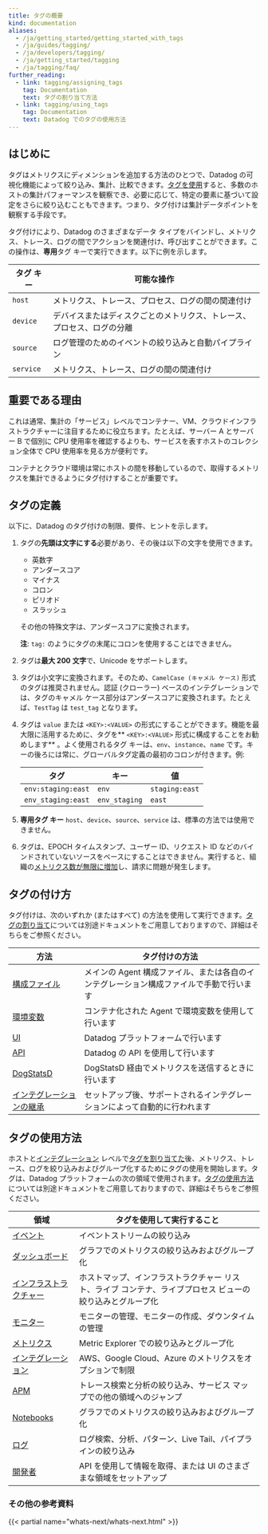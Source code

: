 ```yaml
---
title: タグの概要
kind: documentation
aliases:
  - /ja/getting_started/getting_started_with_tags
  - /ja/guides/tagging/
  - /ja/developers/tagging/
  - /ja/getting_started/tagging
  - /ja/tagging/faq/
further_reading:
  - link: tagging/assigning_tags
    tag: Documentation
    text: タグの割り当て方法
  - link: tagging/using_tags
    tag: Documentation
    text: Datadog でのタグの使用方法
---
```

## はじめに

タグはメトリクスにディメンションを追加する方法のひとつで、Datadog の可視化機能によって絞り込み、集計、比較できます。[タグを使用][1]すると、多数のホストの集計パフォーマンスを観察でき、必要に応じて、特定の要素に基づいて設定をさらに絞り込むこともできます。つまり、タグ付けは集計データポイントを観察する手段です。

タグ付けにより、Datadog のさまざまなデータ タイプをバインドし、メトリクス、トレース、ログの間でアクションを関連付け、呼び出すことができます。この操作は、**専用**タグ キーで実行できます。以下に例を示します。

| タグ キー     | 可能な操作                                                            |
| ----------- | --------------------------------------------------------------------- |
| `host`      | メトリクス、トレース、プロセス、ログの間の関連付け              |
| `device`    | デバイスまたはディスクごとのメトリクス、トレース、プロセス、ログの分離   |
| `source`    | ログ管理のためのイベントの絞り込みと自動パイプライン    |
| `service`   | メトリクス、トレース、ログの間の関連付け                         |

## 重要である理由

これは通常、集計の「サービス」レベルでコンテナー、VM、クラウドインフラストラクチャーに注目するために役立ちます。たとえば、サーバー A とサーバー B で個別に CPU 使用率を確認するよりも、サービスを表すホストのコレクション全体で CPU 使用率を見る方が便利です。

コンテナとクラウド環境は常にホストの間を移動しているので、取得するメトリクスを集計できるようにタグ付けすることが重要です。

## タグの定義

以下に、Datadog のタグ付けの制限、要件、ヒントを示します。

1. タグの**先頭は文字にする**必要があり、その後は以下の文字を使用できます。

    * 英数字
    * アンダースコア
    * マイナス
    * コロン
    * ピリオド
    * スラッシュ

    その他の特殊文字は、アンダースコアに変換されます。

    **注**: `tag:` のようにタグの末尾にコロンを使用することはできません。

2. タグは**最大 200 文字**で、Unicode をサポートします。
3. タグは小文字に変換されます。そのため、`CamelCase (キャメル ケース)` 形式のタグは推奨されません。認証 (クローラー) ベースのインテグレーションでは、タグのキャメル ケース部分はアンダースコアに変換されます。たとえば、`TestTag` は `test_tag` となります。
4. タグは `value` または `<KEY>:<VALUE>` の形式にすることができます。機能を最大限に活用するために、タグを** `<KEY>:<VALUE>` 形式に構成することをお勧めします** 。よく使用されるタグ キーは、`env`、`instance`、`name` です。キーの後ろには常に、グローバルタグ定義の最初のコロンが付きます。例:


   | タグ                | キー           | 値          |
   |--------------------|---------------|----------------|
   | `env:staging:east` | `env`         | `staging:east` |
   | `env_staging:east` | `env_staging` | `east`         |

5.  **専用タグ キー** `host`、`device`、`source`、`service` は、標準の方法では使用できません。

6. タグは、EPOCH タイムスタンプ、ユーザー ID、リクエスト ID などのバインドされていないソースをベースにすることはできません。実行すると、組織の[メトリクス数が無限に増加][2]し、請求に問題が発生します。

## タグの付け方
タグ付けは、次のいずれか (またはすべて) の方法を使用して実行できます。[タグの割り当て][3]については別途ドキュメントをご用意しておりますので、詳細はそちらをご参照ください。

| 方法                        | タグ付けの方法                                                                                  |
|-------------------------------|----------------------------------------------------------------------------------------------|
| [構成ファイル][4]     | メインの Agent 構成ファイル、または各自のインテグレーション構成ファイルで手動で行います |
| [環境変数][5]   | コンテナ化された Agent で環境変数を使用して行います                                      |
| [UI][6]                      | Datadog プラットフォームで行います                                                                     |
| [API][7]                     | Datadog の API を使用して行います                                                                          |
| [DogStatsD][8]               | DogStatsD 経由でメトリクスを送信するときに行います                                                        |
| [インテグレーションの継承][9] | セットアップ後、サポートされるインテグレーションによって自動的に行われます                                        |

## タグの使用方法

ホストと[インテグレーション][10] レベルで[タグを割り当てた][3]後、メトリクス、トレース、ログを絞り込みおよびグループ化するためにタグの使用を開始します。タグは、Datadog プラットフォームの次の領域で使用されます。[タグの使用方法][1]については別途ドキュメントをご用意しておりますので、詳細はそちらをご参照ください。

| 領域                 | タグを使用して実行すること                                                                                      |
|----------------------|--------------------------------------------------------------------------------------------------|
| [イベント][11]         | イベントストリームの絞り込み                                                                          |
| [ダッシュボード][12]     | グラフでのメトリクスの絞り込みおよびグループ化                                                               |
| [インフラストラクチャー][13] | ホストマップ、インフラストラクチャー リスト、ライブ コンテナ、ライブプロセス ビューの絞り込みとグループ化 |
| [モニター][14]       | モニターの管理、モニターの作成、ダウンタイムの管理                                             |
| [メトリクス][15]        | Metric Explorer での絞り込みとグループ化                                                        |
| [インテグレーション][16]   | AWS、Google Cloud、Azure のメトリクスをオプションで制限                                        |
| [APM][17]            | トレース検索と分析の絞り込み、サービス マップでの他の領域へのジャンプ                    |
| [Notebooks][18]      | グラフでのメトリクスの絞り込みおよびグループ化                                                               |
| [ログ][19]           | ログ検索、分析、パターン、Live Tail、パイプラインの絞り込み                                |
| [開発者][20]     | API を使用して情報を取得、または UI のさまざまな領域をセットアップ                                 |

### その他の参考資料

{{< partial name="whats-next/whats-next.html" >}}

[1]: /ja/tagging/using_tags
[2]: /ja/developers/metrics/custom_metrics/#how-is-a-custom-metric-defined
[3]: /ja/tagging/assigning_tags
[4]: /ja/tagging/assigning_tags/#configuration-files
[5]: /ja/tagging/assigning_tags/#environment-variables
[6]: /ja/tagging/assigning_tags/#ui
[7]: /ja/tagging/assigning_tags/#api
[8]: /ja/tagging/assigning_tags/#dogstatsd
[9]: /ja/tagging/assigning_tags/#integration-inheritance
[10]: /ja/integrations
[11]: /ja/tagging/using_tags/#events
[12]: /ja/tagging/using_tags/#dashboards
[13]: /ja/tagging/using_tags/#infrastructure
[14]: /ja/tagging/using_tags/#monitors
[15]: /ja/tagging/using_tags/#metrics
[16]: /ja/tagging/using_tags/#integrations
[17]: /ja/tagging/using_tags/#apm
[18]: /ja/tagging/using_tags/#notebooks
[19]: /ja/tagging/using_tags/#logs
[20]: /ja/tagging/using_tags/#developers
